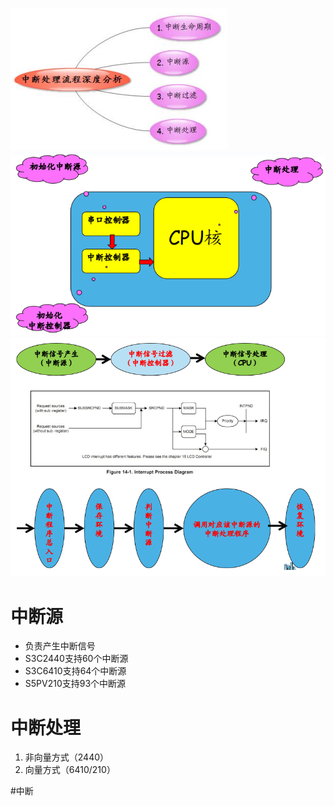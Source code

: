 ![](../photo/Pasted%20image%2020230428101343.png)
![](../photo/Pasted%20image%2020230428101742.png)
![](../photo/Pasted%20image%2020230428101823.png)

# 中断源
- 负责产生中断信号
- S3C2440支持60个中断源
- S3C6410支持64个中断源
- S5PV210支持93个中断源

# 中断处理
1. 非向量方式（2440）
2. 向量方式（6410/210）

#中断
